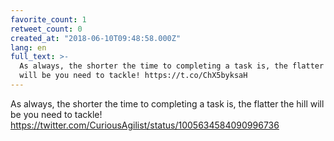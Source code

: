 ```yaml
---
favorite_count: 1
retweet_count: 0
created_at: "2018-06-10T09:48:58.000Z"
lang: en
full_text: >-
  As always, the shorter the time to completing a task is, the flatter the hill
  will be you need to tackle! https://t.co/ChX5byksaH
---
```


As always, the shorter the time to completing a task is, the flatter the hill
will be you need to tackle!
<https://twitter.com/CuriousAgilist/status/1005634584090996736>
